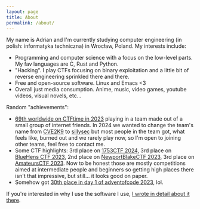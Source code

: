 ```yaml
---
layout: page
title: About
permalink: /about/
---
```


My name is Adrian and I'm currently studying computer engineering (in polish: informatyka techniczna) in Wrocław, Poland.
My interests include:
- Programming and computer science with a focus on the low-level parts. My fav languages are C, Rust and Python.
- "Hacking". I play CTFs focusing on binary exploitation and a little bit of reverse engineering sprinkled there and there.
- Free and open-source software. Linux and Emacs <3
- Overall just media consumption. Anime, music, video games, youtube videos, visual novels, etc...


Random "achievements":
- [69th worldwide on CTFtime in 2023](https://ctftime.org/team/214211) playing in a team made out of a small group of internet 
friends. In 2024 we wanted to change the team's name from [CVE2K9](https://ctftime.org/team/214211)
to [sillysec](https://ctftime.org/team/268440) but most people in the team got, what feels like, burned out and we rarely play now,
so I'm open to joining other teams, feel free to contact me.
- Some CTF highlights: 3rd place on [1753CTF 2024](https://ctftime.org/team/268440), 3rd place on [BlueHens CTF 2023](https://ctftime.org/event/2126),
2nd place on [NewportBlakeCTF 2023](https://ctftime.org/event/2072), 3rd place on [AmateursCTF 2023](https://ctftime.org/event/1983).
Now to be honest those are mostly competitions aimed at intermediate people and beginners so getting high places there isn't that impressive,
but still... it looks good on paper.
- Somehow got [30th place in day 1 of adventofcode 2023](https://adventofcode.com/2023/leaderboard/day/1), lol.


If you're interested in why I use the software I use, [I wrote in detail about it there](https://poniponiponiponiponiponiponiponiponi.github.io/about/software).
